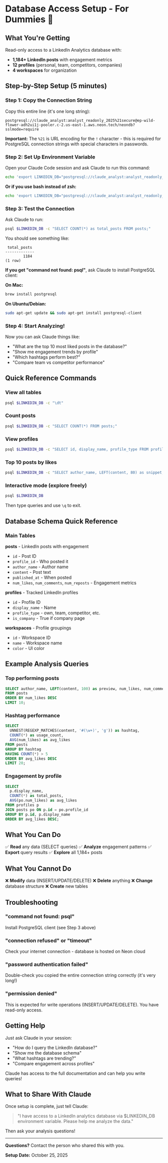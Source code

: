 # Database Access Setup - For Dummies 🎯

## What You're Getting

Read-only access to a LinkedIn Analytics database with:
- **1,184+ LinkedIn posts** with engagement metrics
- **12 profiles** (personal, team, competitors, companies)
- **4 workspaces** for organization

## Step-by-Step Setup (5 minutes)

### Step 1: Copy the Connection String

Copy this entire line (it's one long string):

```
postgresql://claude_analyst:analyst_readonly_2025%21secure@ep-wild-flower-adh2ui1j-pooler.c-2.us-east-1.aws.neon.tech/neondb?sslmode=require
```

**Important:** The `%21` is URL encoding for the `!` character - this is required for PostgreSQL connection strings with special characters in passwords.

### Step 2: Set Up Environment Variable

Open your Claude Code session and ask Claude to run this command:

```bash
echo 'export LINKEDIN_DB="postgresql://claude_analyst:analyst_readonly_2025%21secure@ep-wild-flower-adh2ui1j-pooler.c-2.us-east-1.aws.neon.tech/neondb?sslmode=require"' >> ~/.zshrc && source ~/.zshrc
```

**Or if you use bash instead of zsh:**

```bash
echo 'export LINKEDIN_DB="postgresql://claude_analyst:analyst_readonly_2025%21secure@ep-wild-flower-adh2ui1j-pooler.c-2.us-east-1.aws.neon.tech/neondb?sslmode=require"' >> ~/.bashrc && source ~/.bashrc
```

### Step 3: Test the Connection

Ask Claude to run:

```bash
psql $LINKEDIN_DB -c "SELECT COUNT(*) as total_posts FROM posts;"
```

You should see something like:
```
 total_posts
-------------
        1184
(1 row)
```

**If you get "command not found: psql"**, ask Claude to install PostgreSQL client:

**On Mac:**
```bash
brew install postgresql
```

**On Ubuntu/Debian:**
```bash
sudo apt-get update && sudo apt-get install postgresql-client
```

### Step 4: Start Analyzing!

Now you can ask Claude things like:

- "What are the top 10 most liked posts in the database?"
- "Show me engagement trends by profile"
- "Which hashtags perform best?"
- "Compare team vs competitor performance"

## Quick Reference Commands

### View all tables
```bash
psql $LINKEDIN_DB -c "\dt"
```

### Count posts
```bash
psql $LINKEDIN_DB -c "SELECT COUNT(*) FROM posts;"
```

### View profiles
```bash
psql $LINKEDIN_DB -c "SELECT id, display_name, profile_type FROM profiles;"
```

### Top 10 posts by likes
```bash
psql $LINKEDIN_DB -c "SELECT author_name, LEFT(content, 80) as snippet, num_likes FROM posts ORDER BY num_likes DESC LIMIT 10;"
```

### Interactive mode (explore freely)
```bash
psql $LINKEDIN_DB
```
Then type queries and use `\q` to exit.

## Database Schema Quick Reference

### Main Tables

**posts** - LinkedIn posts with engagement
- `id` - Post ID
- `profile_id` - Who posted it
- `author_name` - Author name
- `content` - Post text
- `published_at` - When posted
- `num_likes`, `num_comments`, `num_reposts` - Engagement metrics

**profiles** - Tracked LinkedIn profiles
- `id` - Profile ID
- `display_name` - Name
- `profile_type` - own, team, competitor, etc.
- `is_company` - True if company page

**workspaces** - Profile groupings
- `id` - Workspace ID
- `name` - Workspace name
- `color` - UI color

## Example Analysis Queries

### Top performing posts
```sql
SELECT author_name, LEFT(content, 100) as preview, num_likes, num_comments
FROM posts
ORDER BY num_likes DESC
LIMIT 10;
```

### Hashtag performance
```sql
SELECT
  UNNEST(REGEXP_MATCHES(content, '#(\w+)', 'g')) as hashtag,
  COUNT(*) as usage_count,
  AVG(num_likes) as avg_likes
FROM posts
GROUP BY hashtag
HAVING COUNT(*) > 5
ORDER BY avg_likes DESC
LIMIT 20;
```

### Engagement by profile
```sql
SELECT
  p.display_name,
  COUNT(*) as total_posts,
  AVG(po.num_likes) as avg_likes
FROM profiles p
JOIN posts po ON p.id = po.profile_id
GROUP BY p.id, p.display_name
ORDER BY avg_likes DESC;
```

## What You Can Do

✅ **Read** any data (SELECT queries)
✅ **Analyze** engagement patterns
✅ **Export** query results
✅ **Explore** all 1,184+ posts

## What You Cannot Do

❌ **Modify** data (INSERT/UPDATE/DELETE)
❌ **Delete** anything
❌ **Change** database structure
❌ **Create** new tables

## Troubleshooting

### "command not found: psql"
Install PostgreSQL client (see Step 3 above)

### "connection refused" or "timeout"
Check your internet connection - database is hosted on Neon cloud

### "password authentication failed"
Double-check you copied the entire connection string correctly (it's very long!)

### "permission denied"
This is expected for write operations (INSERT/UPDATE/DELETE). You have read-only access.

## Getting Help

Just ask Claude in your session:

- "How do I query the LinkedIn database?"
- "Show me the database schema"
- "What hashtags are trending?"
- "Compare engagement across profiles"

Claude has access to the full documentation and can help you write queries!

## What to Share With Claude

Once setup is complete, just tell Claude:

> "I have access to a LinkedIn analytics database via $LINKEDIN_DB environment variable. Please help me analyze the data."

Then ask your analysis questions!

---

**Questions?** Contact the person who shared this with you.

**Setup Date:** October 25, 2025

